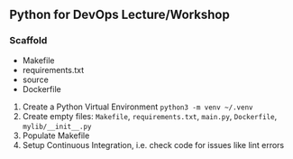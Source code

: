 ## Python for DevOps Lecture/Workshop

### Scaffold

- Makefile
- requirements.txt
- source
- Dockerfile

1. Create a Python Virtual Environment `python3 -m venv ~/.venv`
2. Create empty files: `Makefile`, `requirements.txt`, `main.py`, `Dockerfile`, `mylib/__init__.py`
3. Populate Makefile
4. Setup Continuous Integration, i.e. check code for issues like lint errors

